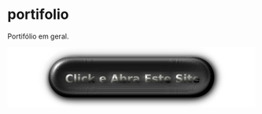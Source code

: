 # portifolio
Portifólio em geral.

<!DOCTYPE html>
<html>
<head>
<meta charset="utf-8" />
<!-- <title>Portifólio GamerCleanVic</title> -->
</head>
<body>
<a href="https://gamercleanvic.github.io/portifolio/" target="_blank"><img src="https://raw.githubusercontent.com/GamerCleanVic/iconswpsofdistros/gh-pages/Imagens/DistrosImagens.png"></a>
</body>
</html>
